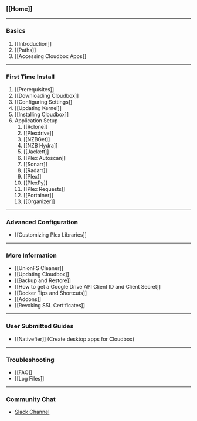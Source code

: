 ### [[Home]] ###

***

### Basics ###
1. [[Introduction]]
1. [[Paths]]
1. [[Accessing Cloudbox Apps]]

***

### First Time Install ###
1. [[Prerequisites]]
1. [[Downloading Cloudbox]]
1. [[Configuring Settings]]
1. [[Updating Kernel]]
1. [[Installing Cloudbox]]
1. Application Setup
    1. [[Rclone]]
    1. [[Plexdrive]]
    1. [[NZBGet]]
    1. [[NZB Hydra]]
    1. [[Jackett]]
    1. [[Plex Autoscan]]
    1. [[Sonarr]]
    1. [[Radarr]]
    1. [[Plex]]
    1. [[PlexPy]]
    1. [[Plex Requests]]
    1. [[Portainer]]
    1. [[Organizer]]

***

### Advanced Configuration ###
- [[Customizing Plex Libraries]]

***

### More Information ###
- [[UnionFS Cleaner]]
- [[Updating Cloudbox]]
- [[Backup and Restore]]
- [[How to get a Google Drive API Client ID and Client Secret]]
- [[Docker Tips and Shortcuts]]
- [[Addons]]
- [[Revoking SSL Certificates]]


***

### User Submitted Guides
- [[Nativefier]] (Create desktop apps for Cloudbox)

***

### Troubleshooting ###
- [[FAQ]]
- [[Log Files]]

***

### Community Chat ###
- [Slack Channel](https://join.slack.com/t/cloud-box/shared_invite/MjM1NTI2OTEwMzIyLTE1MDQzOTAyNDAtYWNhOWY2NzNiZA)
